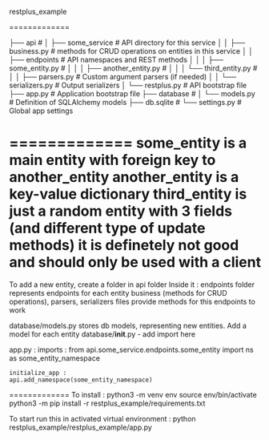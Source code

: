 restplus_example

=============

├── api                           #
│   ├── some_service              #  API directory for this service
│   │   ├── business.py           #  methods for CRUD operations on entities in this service
│   │   ├── endpoints             #  API namespaces and REST methods
│   │   │   ├── some_entity.py    # 
│   │   │   ├── another_entity.py #
│   │   │   └── third_entity.py   #
│   │   ├── parsers.py            #  Custom argument parsers (if needed)
│   │   └── serializers.py        #  Output serializers
│   └── restplus.py               #  API bootstrap file
├── app.py                        #  Application bootstrap file
├── database                      #
│   └── models.py                 #  Definition of SQLAlchemy models
├── db.sqlite                     #
└── settings.py                   #  Global app settings

=============
some_entity is a main entity with foreign key to another_entity
another_entity is a key-value dictionary
third_entity is just a random entity with 3 fields (and different type of update methods)
    it is definetely not good and should only be used with a client
=============

To add a new entity, create a folder in api folder
Inside it :
    endpoints folder represents endpoints for each entity
    business (methods for CRUD operations), parsers, serializers files provide methods for this endpoints to work

database/models.py stores db models, representing new entities. Add a model for each entity
database/__init__.py - add import here

app.py :
    imports :
    from api.some_service.endpoints.some_entity import ns as some_entity_namespace

    initialize_app :
    api.add_namespace(some_entity_namespace)

=============
To install :
python3 -m venv env
source env/bin/activate
python3 -m pip install -r restplus_example/requirements.txt

To start run this in activated virtual environment : 
python restplus_example/restplus_example/app.py
